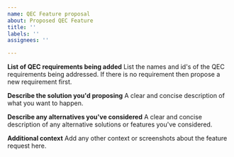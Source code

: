 ```yaml
---
name: QEC Feature proposal
about: Proposed QEC Feature
title: ''
labels: ''
assignees: ''

---
```


**List of QEC requirements being added**
List the names and id's of the QEC requirements being addressed. If there is no requirement then propose a new requirement first.

**Describe the solution you'd proposing**
A clear and concise description of what you want to happen.

**Describe any alternatives you've considered**
A clear and concise description of any alternative solutions or features you've considered.

**Additional context**
Add any other context or screenshots about the feature request here.
